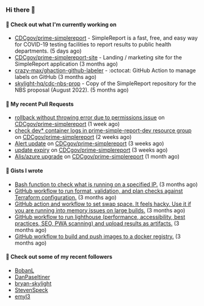 ### Hi there 👋

#### 🚀 Check out what I'm currently working on

- [CDCgov/prime-simplereport](https://github.com/CDCgov/prime-simplereport) - SimpleReport is a fast, free, and easy way for COVID-19 testing facilities to report results to public health departments. (5 days ago)
- [CDCgov/prime-simplereport-site](https://github.com/CDCgov/prime-simplereport-site) - Landing / marketing site for the SimpleReport application (3 months ago)
- [crazy-max/ghaction-github-labeler](https://github.com/crazy-max/ghaction-github-labeler) - :octocat: GitHub Action to manage labels on GitHub (3 months ago)
- [skylight-hq/cdc-nbs-prop](https://github.com/skylight-hq/cdc-nbs-prop) - Copy of the SimpleReport repository for the NBS proposal (August 2022). (5 months ago)

#### 🔨 My recent Pull Requests

- [rollback without throwing error due to permissions issue](https://github.com/CDCgov/prime-simplereport/pull/5076) on [CDCgov/prime-simplereport](https://github.com/CDCgov/prime-simplereport) (1 week ago)
- [check dev* container logs in prime-simple-report-dev resource group](https://github.com/CDCgov/prime-simplereport/pull/4982) on [CDCgov/prime-simplereport](https://github.com/CDCgov/prime-simplereport) (2 weeks ago)
- [Alert update](https://github.com/CDCgov/prime-simplereport/pull/4945) on [CDCgov/prime-simplereport](https://github.com/CDCgov/prime-simplereport) (3 weeks ago)
- [update expiry](https://github.com/CDCgov/prime-simplereport/pull/4934) on [CDCgov/prime-simplereport](https://github.com/CDCgov/prime-simplereport) (3 weeks ago)
- [Alis/azure upgrade](https://github.com/CDCgov/prime-simplereport/pull/4840) on [CDCgov/prime-simplereport](https://github.com/CDCgov/prime-simplereport) (1 month ago)

#### 📓 Gists I wrote

- [Bash function to check what is running on a specified IP.](https://gist.github.com/ce30489841fdedc021675981308a399e) (3 months ago)
- [GitHub workflow to run format, validation, and plan checks against Terraform configuration.](https://gist.github.com/0295eabded9fd7994e0e04b86accdc41) (3 months ago)
- [GitHub action and workflow to set swap space. It feels hacky. Use it if you are running into memory issues on large builds.](https://gist.github.com/1c13dca8dc96ed4947f016aae19aacff) (3 months ago)
- [GitHub workflow to run lighthouse (performance, accessibility, best practices, SEO, PWA scanning) and upload results as artifacts.](https://gist.github.com/60fe04c78d86f2bfb5bbf02484826ebe) (3 months ago)
- [GitHub workflow to build and push images to a docker registry.](https://gist.github.com/7845bd98166fd71f05bf829631b23ba7) (3 months ago)

#### 👯 Check out some of my recent followers

- [BobanL](https://github.com/BobanL)
- [DanPaseltiner](https://github.com/DanPaseltiner)
- [bryan-skylight](https://github.com/bryan-skylight)
- [StevenSpeck](https://github.com/StevenSpeck)
- [emyl3](https://github.com/emyl3)
